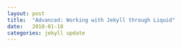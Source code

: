 ```yaml
---
layout: post
title:  "Advanced: Working with Jekyll through Liquid"
date:   2018-01-18
categories: jekyll update
---
```

